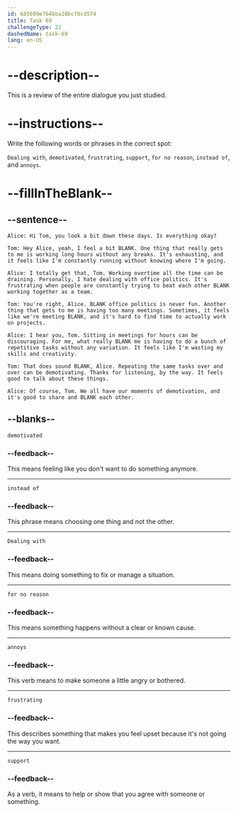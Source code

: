 ```yaml
---
id: 685699e764bba10bcf0cd5f4
title: Task 69
challengeType: 22
dashedName: task-69
lang: en-US
---
```


<!-- REVIEW -->

# --description--

This is a review of the entire dialogue you just studied.

# --instructions--

Write the following words or phrases in the correct spot:

`Dealing with`, `demotivated`, `frustrating`, `support`, `for no reason`, `instead of`, and `annoys`.

# --fillInTheBlank--

## --sentence--

`Alice: Hi Tom, you look a bit down these days. Is everything okay?`

`Tom: Hey Alice, yeah, I feel a bit BLANK. One thing that really gets to me is working long hours without any breaks. It's exhausting, and it feels like I'm constantly running without knowing where I'm going.`

`Alice: I totally get that, Tom. Working overtime all the time can be draining. Personally, I hate dealing with office politics. It's frustrating when people are constantly trying to beat each other BLANK working together as a team.`

`Tom: You're right, Alice. BLANK office politics is never fun. Another thing that gets to me is having too many meetings. Sometimes, it feels like we're meeting BLANK, and it's hard to find time to actually work on projects.`

`Alice: I hear you, Tom. Sitting in meetings for hours can be discouraging. For me, what really BLANK me is having to do a bunch of repetitive tasks without any variation. It feels like I'm wasting my skills and creativity.`

`Tom: That does sound BLANK, Alice. Repeating the same tasks over and over can be demotivating. Thanks for listening, by the way. It feels good to talk about these things.`

`Alice: Of course, Tom. We all have our moments of demotivation, and it's good to share and BLANK each other.`

## --blanks--

`demotivated`

### --feedback--

This means feeling like you don't want to do something anymore.

---

`instead of`

### --feedback--

This phrase means choosing one thing and not the other.

---

`Dealing with`

### --feedback--

This means doing something to fix or manage a situation.

---

`for no reason`

### --feedback--

This means something happens without a clear or known cause.

---

`annoys`

### --feedback--

This verb means to make someone a little angry or bothered.

---

`frustrating`

### --feedback--

This describes something that makes you feel upset because it's not going the way you want.

---

`support`

### --feedback--

As a verb, it means to help or show that you agree with someone or something.
